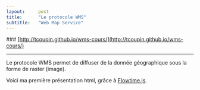 ```yaml
---
layout:     post
title:      "Le protocole WMS"
subtitle:   "Web Map Service"
---
```


### [http://tcoupin.github.io/wms-cours/](http://tcoupin.github.io/wms-cours/)


___


Le protocole WMS permet de diffuser de la donnée géographique sous la forme de raster (image).

Voici ma première présentation html, grâce à [Flowtime.js](https://github.com/marcolago/flowtime.js).
